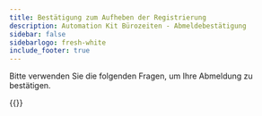 ```yaml
---
title: Bestätigung zum Aufheben der Registrierung
description: Automation Kit Bürozeiten - Abmeldebestätigung
sidebar: false
sidebarlogo: fresh-white
include_footer: true
---
```

Bitte verwenden Sie die folgenden Fragen, um Ihre Abmeldung zu bestätigen.

{{<questions name="/office-hours/unregister-confirm.json" completed="Thank you for completing unregistration confirmation" showNavigationButtons=false >}}
